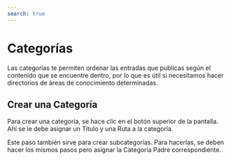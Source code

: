 ```yaml
---
search: true
---
```


# Categorías

Las categorías te permiten ordenar las entradas que publicas según el contenido que se encuentre dentro, por lo que es útil si necesitamos hacer directorios de áreas de conocimiento determinadas.

## Crear una Categoría

Para crear una categoría, se hace clic en el botón superior de la pantalla. Ahí se le debe asignar un Título y una Ruta a la categoría.

Este paso también sirve para crear subcategorías. Para hacerlas, se deben hacer los mismos pasos pero asignar la Categoría Padre correspondiente.
